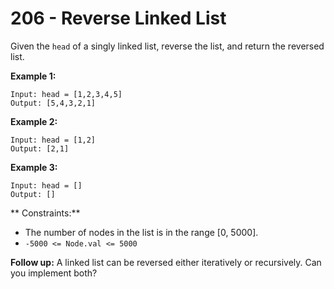 # 206 - Reverse Linked List
Given the `head` of a singly linked list, reverse the list, and return the reversed list.

**Example 1:**
```
Input: head = [1,2,3,4,5]
Output: [5,4,3,2,1]
```

**Example 2:**
```
Input: head = [1,2]
Output: [2,1]
```

**Example 3:**
```
Input: head = []
Output: []
```

** Constraints:**
- The number of nodes in the list is in the range [0, 5000].
- `-5000 <= Node.val <= 5000`

**Follow up:** A linked list can be reversed either iteratively or recursively. Can you implement both?
